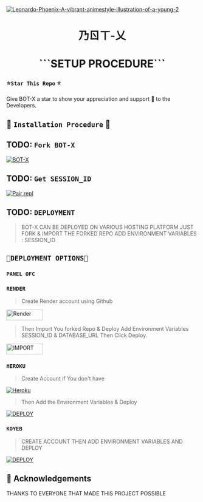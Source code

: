 <a href="https://ibb.co/bPbXHVG"><img src="https://i.ibb.co/jTJDVYj/Leonardo-Phoenix-A-vibrant-animestyle-illustration-of-a-young-2.jpg" alt="Leonardo-Phoenix-A-vibrant-animestyle-illustration-of-a-young-2" border="0"></a>
<h1 align="center"> 乃ㄖㄒ-乂 





 <h1 align="center">```SETUP PROCEDURE```




 ### ⭐️`Star This Repo` ⭐️

Give BOT-X a star to show your appreciation and support 🌟 to the Developers.




## 🎯 `Installation Procedure` 🎯
## TODO: ```Fork BOT-X```

   <a href="https://github.com/Excelsama/BOT-X/fork
"><img title="BOT-X" src="https://img.shields.io/badge/FORK BOT-X?color=black&style=for-the-badge&logo=stackshare"></a>


 ## TODO: ```Get SESSION_ID```

<a href='https://bot-x-q7ef.onrender.com/pair' target="_blank"><img alt='Pair repl' src='https://img.shields.io/badge/-Pair_Code-black?style=for-the-badge&logo=replit&logoColor=white'/></a>

## TODO: ```DEPLOYMENT```

>BOT-X CAN BE DEPLOYED ON VARIOUS HOSTING PLATFORM JUST FORK & IMPORT THE FORKED REPO ADD ENVIRONMENT VARIABLES : SESSION_ID 

## ```💫DEPLOYMENT OPTIONS💫```

### ```PANEL OFC```


### ```RENDER```

 >Create Render account using Github

 <a href='https://dashboard.render.com/register' target="_blank"><img alt='Render' src='https://img.shields.io/badge/CREATE-h?color=black&style=for-the-badge&logo=render' width="96.35" height="28"/></a></p>

 >Then Import You forked Repo & Deploy
Add Environment Variables SESSION_ID & DATABASE_URL Then Click Deploy.

<a href='https://dashboard.render.com/web/new' target="_blank"><img alt='IMPORT' src='https://img.shields.io/badge/IMPORT -h?color=black&style=for-the-badge&logo=render' width="96.35" height="28"/></a></p>

### ```HEROKU``` 

>Create Account if You don't have 

<a href='https://signup.heroku.com/' target="_blank"><img alt='Heroku' src='https://img.shields.io/badge/-Create-black?style=for-the-badge&logo=heroku&logoColor=white'/></a>

>Then Add the Environment Variables & Deploy

<a href='https://dashboard.heroku.com/new?template=https://github.com/Excelsama/BOT-X' target="_blank"><img alt='DEPLOY' src='https://img.shields.io/badge/-DEPLOY-black?style=for-the-badge&logo=heroku&logoColor=white'/></a>

### ```KOYEB```

>CREATE ACCOUNT THEN ADD ENVIRONMENT VARIABLES AND DEPLOY

<a href='https://dashboard.heroku.com/new?template=https://github.com/Excelsama/BOT-X' target="_blank"><img alt='DEPLOY' src='https://img.shields.io/badge/-DEPLOY-black?style=for-the-badge&logo=heroku&logoColor=white'/></a>

## 🤝 Acknowledgements
THANKS TO EVERYONE  THAT MADE THIS PROJECT POSSIBLE
